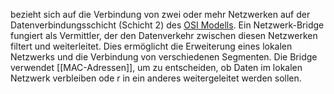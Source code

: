 bezieht sich auf die Verbindung von zwei oder mehr Netzwerken auf der Datenverbindungsschicht (Schicht 2) des [OSI Modells](../Generell/OSI%207-Schichten%20Modell.md). Ein Netzwerk-Bridge fungiert als Vermittler, der den Datenverkehr zwischen diesen Netzwerken filtert und weiterleitet. Dies ermöglicht die Erweiterung eines lokalen Netzwerks und die Verbindung von verschiedenen Segmenten. Die Bridge verwendet [[MAC-Adressen]], um zu entscheiden, ob Daten im lokalen Netzwerk verbleiben ode
r in ein anderes weitergeleitet werden sollen.